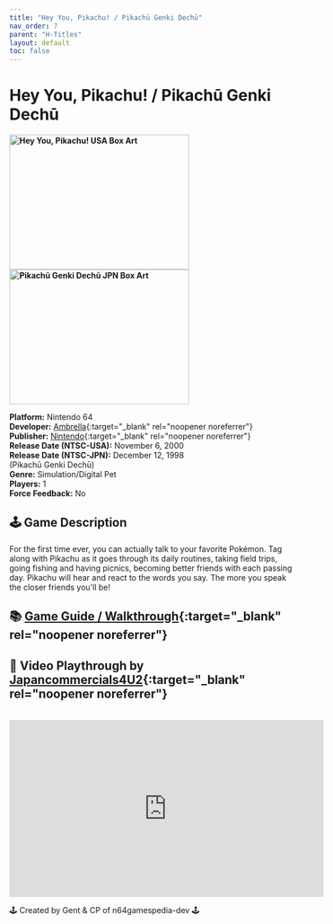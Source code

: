 ```yaml
---
title: "Hey You, Pikachu! / Pikachū Genki Dechū"
nav_order: 7
parent: "H-Titles"
layout: default
toc: false
---
```


# Hey You, Pikachu! / Pikachū Genki Dechū

<b>
<img src="https://images.launchbox-app.com/7e20f90f-7f7d-4d1b-8b8e-3c14dd1bc799.jpg" alt="Hey You, Pikachu! USA Box Art" width="320" height="240" />
<img src="https://images.launchbox-app.com/e69194e5-db86-47df-a428-0d6f3ab23b29.png" alt="Pikachū Genki Dechū JPN Box Art" width="320" height="240" />
</b>

**Platform:** Nintendo 64  
**Developer:** [Ambrella](https://en.wikipedia.org/wiki/Ambrella){:target="_blank" rel="noopener noreferrer"}  
**Publisher:** [Nintendo](https://en.wikipedia.org/wiki/Nintendo){:target="_blank" rel="noopener noreferrer"}  
**Release Date (NTSC-USA):** November 6, 2000  
**Release Date (NTSC-JPN):** December 12, 1998  
(Pikachū Genki Dechū)  
**Genre:** Simulation/Digital Pet  
**Players:** 1  
**Force Feedback:** No  

## 🕹️ Game Description
For the first time ever, you can actually talk to your favorite Pokémon. Tag along with Pikachu as it goes through its daily routines, taking field trips, going fishing and having picnics, becoming better friends with each passing day. Pikachu will hear and react to the words you say. The more you speak the closer friends you'll be!

## 📚 [Game Guide / Walkthrough](https://gamefaqs.gamespot.com/n64/250595-hey-you-pikachu/faqs/24124){:target="_blank" rel="noopener noreferrer"}

## 🎥 Video Playthrough by [Japancommercials4U2](https://www.youtube.com/channel/UCrfRX1SX7jYVMZHtx8aahaw){:target="_blank" rel="noopener noreferrer"}
<br />  
<iframe width="560" height="315" src="https://www.youtube.com/embed/videoseries?list=PLE51C62D6E53ECF3C" title="Hey You, Pikachu! Gameplay by Japancommercials4U2" frameborder="0" allowfullscreen></iframe>

🕹️ Created by Gent & CP of n64gamespedia-dev 🕹️  
<!-- Vault Format: n64gamespedia-dev -->  
<!-- Protocol Source: _vault-specs/format-protocol.md -->
